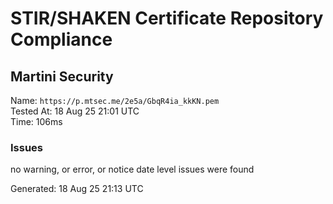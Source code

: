 # STIR/SHAKEN Certificate Repository Compliance

## Martini Security

Name: `https://p.mtsec.me/2e5a/GbqR4ia_kkKN.pem`\
Tested At: 18 Aug 25 21:01 UTC\
Time: 106ms

### Issues

no warning, or error, or notice date level issues were found

Generated: 18 Aug 25 21:13 UTC